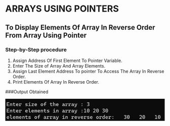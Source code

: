 # ARRAYS USING POINTERS

## To Display Elements Of Array In Reverse Order From Array Using Pointer  

### Step-by-Step procedure 
1. Assign Address Of First Element To Pointer Variable.
2. Enter The Size of Array And Array Elements.
3. Assign Last Element Address To pointer To Access The Array In Reverse Order.
4. Print Elements Of Array In Reverse Order.
    
###Output Obtained

![Test_Image_1](ArraysReverseElements.png)

